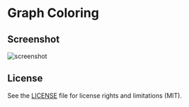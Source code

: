 # Graph Coloring



## Screenshot

![screenshot](https://cloud.githubusercontent.com/assets/3193712/11079040/9b8b26d0-87f0-11e5-9774-82f3a586906a.png)


## License

See the [LICENSE](https://github.com/gustavohb/graph-coloring/blob/master/LICENSE) file for license rights and limitations (MIT).
